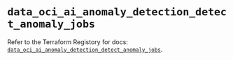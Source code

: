 # `data_oci_ai_anomaly_detection_detect_anomaly_jobs`

Refer to the Terraform Registory for docs: [`data_oci_ai_anomaly_detection_detect_anomaly_jobs`](https://registry.terraform.io/providers/oracle/oci/6.18.0/docs/data-sources/ai_anomaly_detection_detect_anomaly_jobs).
